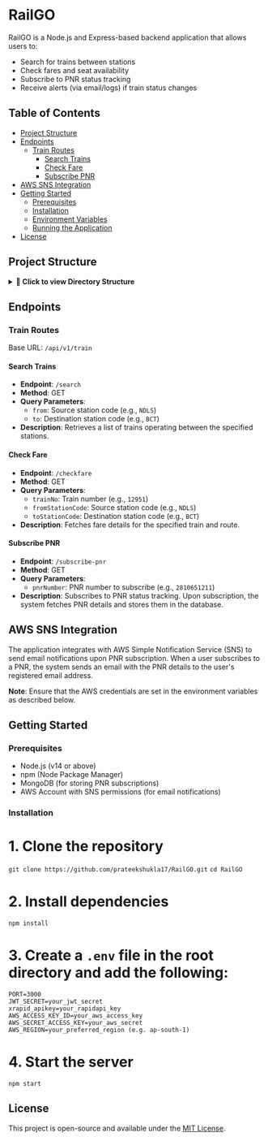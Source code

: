 # RailGO

RailGO is a Node.js and Express-based backend application that allows users to:

- Search for trains between stations
- Check fares and seat availability
- Subscribe to PNR status tracking
- Receive alerts (via email/logs) if train status changes

## Table of Contents

- [Project Structure](#project-structure)
- [Endpoints](#endpoints)
  - [Train Routes](#train-routes)
    - [Search Trains](#search-trains)
    - [Check Fare](#check-fare)
    - [Subscribe PNR](#subscribe-pnr)
- [AWS SNS Integration](#aws-sns-integration)
- [Getting Started](#getting-started)
  - [Prerequisites](#prerequisites)
  - [Installation](#installation)
  - [Environment Variables](#environment-variables)
  - [Running the Application](#running-the-application)
- [License](#license)

## Project Structure

<details> <summary><strong>📁 Click to view Directory Structure</strong></summary>
RailGO/
├── controllers/
│   ├── get_trains.js          # Handles fetching trains between stations
│   ├── getFare.js             # Handles fare check logic
│   └── pnr_sub.js             # Manages PNR subscription and retrieval
|   └── pnr_alerts.js          # Manages AWS SNS integration for PNR alerts
├── dbschema/
│   └── pnr_model.js           # Mongoose model for PNR subscriptions
    └── pnr_model.js           # Mongoose model for USER data
├── middlewares/
│   └── auth.js                # Authentication middleware for user verification
├── routes/
│   └── trainRoutes.js         # Express routes for all /train related endpoints
├── .gitignore                 # Specifies files and folders to be ignored by Git
├── architecture.excalidraw    # App architecture (for diagrams/design flow)
├── index.js                   # Application entry point
├── package-lock.json          # Auto-generated lockfile for npm
└── package.json               # Project metadata and dependencies
</details>

## Endpoints

### Train Routes

Base URL: `/api/v1/train`

#### Search Trains

- **Endpoint**: `/search`
- **Method**: GET
- **Query Parameters**:
  - `from`: Source station code (e.g., `NDLS`)
  - `to`: Destination station code (e.g., `BCT`)
- **Description**: Retrieves a list of trains operating between the specified stations.

#### Check Fare

- **Endpoint**: `/checkfare`
- **Method**: GET
- **Query Parameters**:
  - `trainNo`: Train number (e.g., `12951`)
  - `fromStationCode`: Source station code (e.g., `NDLS`)
  - `toStationCode`: Destination station code (e.g., `BCT`)
- **Description**: Fetches fare details for the specified train and route.

#### Subscribe PNR

- **Endpoint**: `/subscribe-pnr`
- **Method**: GET
- **Query Parameters**:
  - `pnrNumber`: PNR number to subscribe (e.g., `2810651211`)
- **Description**: Subscribes to PNR status tracking. Upon subscription, the system fetches PNR details and stores them in the database.

## AWS SNS Integration

The application integrates with AWS Simple Notification Service (SNS) to send email notifications upon PNR subscription. When a user subscribes to a PNR, the system sends an email with the PNR details to the user's registered email address.

**Note**: Ensure that the AWS credentials are set in the environment variables as described below.

## Getting Started

### Prerequisites

- Node.js (v14 or above)
- npm (Node Package Manager)
- MongoDB (for storing PNR subscriptions)
- AWS Account with SNS permissions (for email notifications)

### Installation

# 1. Clone the repository

`git clone https://github.com/prateekshukla17/RailGO.git`
`cd RailGO`

# 2. Install dependencies

`npm install`

# 3. Create a `.env` file in the root directory and add the following:

```
PORT=3000
JWT_SECRET=your_jwt_secret
xrapid_apikey=your_rapidapi_key
AWS_ACCESS_KEY_ID=your_aws_access_key
AWS_SECRET_ACCESS_KEY=your_aws_secret
AWS_REGION=your_preferred_region (e.g. ap-south-1)
```

# 4. Start the server

`npm start`

## License

This project is open-source and available under the [MIT License](LICENSE).

